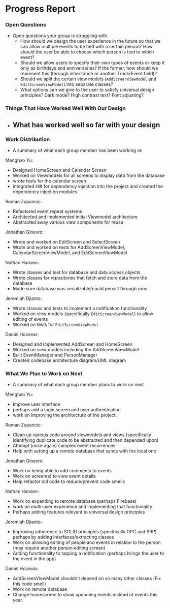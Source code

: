 #  Progress Report

### Open Questions
- Open questions your group is struggling with  
  - How should we design the user experience in the future so that we can 
    allow multiple events to be tied with a certain person? How should the 
    user be able to choose which person is tied to which event?
  - Should we allow users to specify their own types of events or keep it
    only as birthdays and anniversaries? If the former, how should we 
    represent this (through inheritance or another TrackrEvent field)?
  - Should we split the certain view models (`AddScreenViewModel` and 
    `EditScreenViewModel`) into separate classes?
  - What options can we give to the user to satisfy universal design principles?
    Dark mode? High contrast text? Font adjusting?

### Things That Have Worked Well With Our Design
- What has worked well so far with your design  
  - 

### Work Distribution
- A summary of what each group member has been working on  

Menghao Yu:
- Designed HomeScreen and Calendar Screen
- Worked on Viewmodels for all screens to display data from the database
- wrote tests for the calendar screen
- integrated Hilt for dependency injection into the project and created the dependency injection modules

Roman Zupancic:
- Refactored event repeat systems
- Architected and implemented initial Viewmodel architecture
- Abstracted away various view components for reuse

Jonathan Ginevro:
- Wrote and worked on EditScreen and SelectScreen
- Wrote and worked on tests for AddScreenViewModel, CalendarScreenViewModel,
  and EditScreenViewModel

Nathan Hansen:
- Wrote classes and test for database and data access objects
- Wrote classes for repositories that fetch and store data from the database
- Made sure database was serializable/could persist through runs
 
Jeremiah Djianto:
- Wrote classes and tests to implement a notification functionality
- Worked on view models (specifically `EditScreenViewModel`) to allow 
  editing of events
- Worked on tests for `EditScreenViewModel`

Daniel Hocevar:
- Designed and implemented AddScreen and HomeScreen
- Worked on view models including the AddScreenViewModel
- Built EventManager and PersonManager
- Created codebase architecture diagram/UML diagram


### What We Plan to Work on Next
- A summary of what each group member plans to work on next

Menghao Yu:
- Improve user interface 
- perhaps add a login screen and user authentication
- work on improving the architecture of the project.

Roman Zupancic:
- Clean up various code around viewmodels and views (specifically identifying duplicate code to be abstracted and then depended upon)
- Attempt (once again) complex event recurrences
- Help with setting up a remote database that syncs with the local one

Jonathan Ginevro:
- Work on being able to add comments to events
- Work on screen(s) to view event details
- Help refactor old code to reduce/prevent code smells


Nathan Hansen:
- Work on expanding to remote database (perhaps Firebase)
- work on multi-user experience and implementing that functionality
- Perhaps adding features relevant to universal design principles

Jeremiah Djianto:
- Improving adherence to SOLID principles (specifically OPC and SRP)
  perhaps by adding interfaces/extracting classes
- Work on allowing editing of people and events in relation to the person
  (may require another person editing screen)
- Adding functionality to tapping a notification (perhaps brings the
  user to the event in the app)

Daniel Hocevar:
- AddScreenViewModel shouldn't depend on so many other classes (Fix this code smell)
- Work on remote database
- Change homescreen to show upcoming events instead of events this year.
